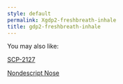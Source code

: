 ```yaml
---
style: default
permalink: Xgdp2-freshbreath-inhale
title: gdp2-freshbreath-inhale
---
```

You may also like:

[SCP-2127](http://scp-wiki.net/scp-2127)

[Nondescript Nose](http://scp-wiki.net/nondescript-nose)
